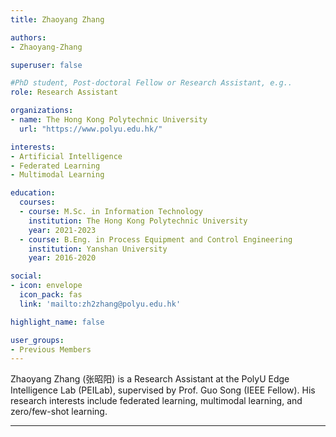 ```yaml
---
title: Zhaoyang Zhang

authors:
- Zhaoyang-Zhang

superuser: false

#PhD student, Post-doctoral Fellow or Research Assistant, e.g..
role: Research Assistant

organizations:
- name: The Hong Kong Polytechnic University
  url: "https://www.polyu.edu.hk/"

interests:
- Artificial Intelligence
- Federated Learning
- Multimodal Learning

education:
  courses:
  - course: M.Sc. in Information Technology
    institution: The Hong Kong Polytechnic University
    year: 2021-2023
  - course: B.Eng. in Process Equipment and Control Engineering
    institution: Yanshan University
    year: 2016-2020

social:
- icon: envelope
  icon_pack: fas
  link: 'mailto:zh2zhang@polyu.edu.hk'

highlight_name: false

user_groups:
- Previous Members
---
```


Zhaoyang Zhang (张昭阳) is a Research Assistant at the PolyU Edge Intelligence Lab (PEILab), supervised by Prof. Guo Song (IEEE Fellow). His research interests include federated learning, multimodal learning, and zero/few-shot learning.

---
